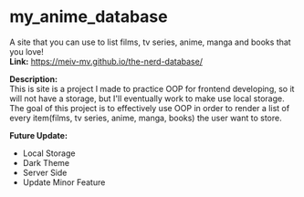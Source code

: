 # my_anime_database
A site that you can use to list films, tv series, anime, manga and books that you love!<br>
**Link:** https://meiv-mv.github.io/the-nerd-database/

**Description:**<br>
This is site is a project I made to practice OOP for frontend developing, so it will not have a storage, but I'll eventually work to make use local storage.<br>
The goal of this project is to effectively use OOP in order to render a list of every item(films, tv series, anime, manga, books) the user want to store.

**Future Update:**
  - Local Storage
  - Dark Theme
  - Server Side
  - Update Minor Feature

